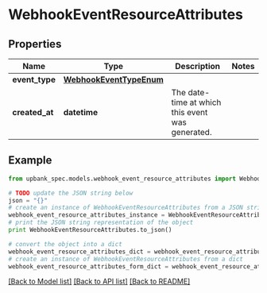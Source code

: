 # WebhookEventResourceAttributes


## Properties

Name | Type | Description | Notes
------------ | ------------- | ------------- | -------------
**event_type** | [**WebhookEventTypeEnum**](WebhookEventTypeEnum.md) |  | 
**created_at** | **datetime** | The date-time at which this event was generated.  | 

## Example

```python
from upbank_spec.models.webhook_event_resource_attributes import WebhookEventResourceAttributes

# TODO update the JSON string below
json = "{}"
# create an instance of WebhookEventResourceAttributes from a JSON string
webhook_event_resource_attributes_instance = WebhookEventResourceAttributes.from_json(json)
# print the JSON string representation of the object
print WebhookEventResourceAttributes.to_json()

# convert the object into a dict
webhook_event_resource_attributes_dict = webhook_event_resource_attributes_instance.to_dict()
# create an instance of WebhookEventResourceAttributes from a dict
webhook_event_resource_attributes_form_dict = webhook_event_resource_attributes.from_dict(webhook_event_resource_attributes_dict)
```
[[Back to Model list]](../README.md#documentation-for-models) [[Back to API list]](../README.md#documentation-for-api-endpoints) [[Back to README]](../README.md)


